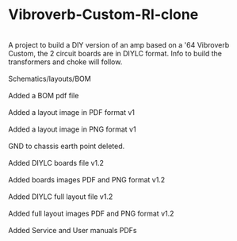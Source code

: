 # Vibroverb-Custom-RI-clone
<br>A project to build a DIY version of an amp based on a '64 Vibroverb Custom, the 2 circuit boards are in DIYLC format. Info to build the transformers and choke will follow.</br>
<br>Schematics/layouts/BOM </br>
<br>Added a BOM pdf file </br>
<br>Added a layout image in PDF format v1</br>
<br>Added a layout image in PNG format v1</br>
<br>GND to chassis earth point deleted.  </br>
<br>Added DIYLC boards file v1.2 </br>
<br>Added boards images PDF and PNG format v1.2 </br>
<br>Added DIYLC full layout file v1.2 </br>
<br>Added full layout images PDF and PNG format v1.2 </br>
<br>Added Service and User manuals PDFs </br>
